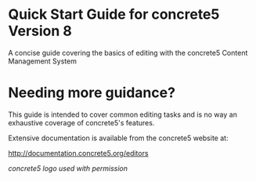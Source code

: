# Quick Start Guide for concrete5 Version 8

A concise guide covering the basics of editing with the concrete5 Content Management System

# Needing more guidance?

This guide is intended to cover common editing tasks and is no way an exhaustive coverage of concrete5's features.

Extensive documentation is available from the concrete5 website at:

http://documentation.concrete5.org/editors

*concrete5 logo used with permission*




